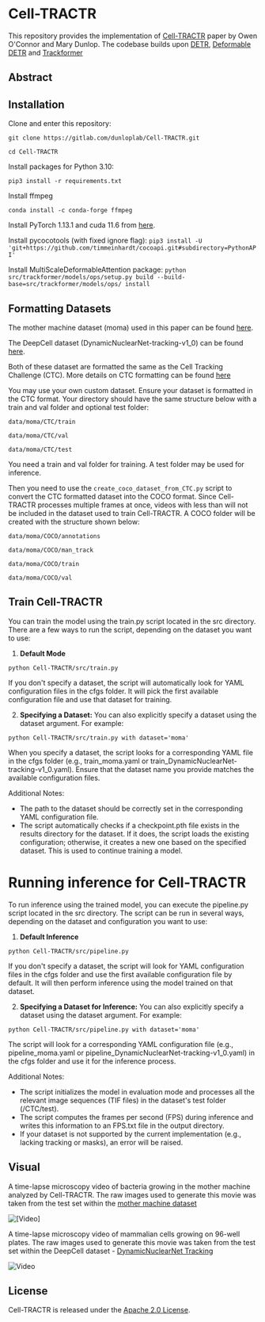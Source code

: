 # Cell-TRACTR
This repository provides the implementation of [Cell-TRACTR](https://www.biorxiv.org/content/10.1101/2024.07.11.603075v1) paper by Owen O'Connor and Mary Dunlop. The codebase builds upon [DETR](https://github.com/facebookresearch/detr), [Deformable DETR](https://github.com/fundamentalvision/Deformable-DETR) and [Trackformer](https://github.com/timmeinhardt/trackformer)

## Abstract


## Installation

Clone and enter this repository:

```git clone https://gitlab.com/dunloplab/Cell-TRACTR.git```

```cd Cell-TRACTR```

Install packages for Python 3.10:

```pip3 install -r requirements.txt```

Install ffmpeg

```conda install -c conda-forge ffmpeg```

Install PyTorch 1.13.1 and cuda 11.6 from [here](https://pytorch.org/get-started/previous-versions/#v1131).

Install pycocotools (with fixed ignore flag): ```pip3 install -U 'git+https://github.com/timmeinhardt/cocoapi.git#subdirectory=PythonAPI'```

Install MultiScaleDeformableAttention package: ```python src/trackformer/models/ops/setup.py build --build-base=src/trackformer/models/ops/ install```

## Formatting Datasets

The mother machine dataset (moma) used in this paper can be found [here](https://zenodo.org/records/11237127).

The DeepCell dataset (DynamicNuclearNet-tracking-v1_0) can be found [here](https://datasets.deepcell.org/).

Both of these dataset are formatted the same as the Cell Tracking Challenge (CTC). More details on CTC formatting can be found [here](https://public.celltrackingchallenge.net/documents/Naming%20and%20file%20content%20conventions.pdf)

You may use your own custom dataset. Ensure your dataset is formatted in the CTC format. Your directory should have the same structure below with a train and val folder and optional test folder:

```data/moma/CTC/train```

```data/moma/CTC/val```

```data/moma/CTC/test```

You need a train and val folder for training. A test folder may be used for inference.

Then you need to use the ```create_coco_dataset_from_CTC.py``` script to convert the CTC formatted dataset into the COCO format. Since Cell-TRACTR processes multiple frames at once, videos with less than will not be included in the dataset used to train Cell-TRACTR. A COCO folder will be created with the structure shown below:

```data/moma/COCO/annotations```

```data/moma/COCO/man_track```

```data/moma/COCO/train```

```data/moma/COCO/val```


## Train Cell-TRACTR

You can train the model using the train.py script located in the src directory. There are a few ways to run the script, depending on the dataset you want to use:

1. **Default Mode**

```python Cell-TRACTR/src/train.py```

If you don't specify a dataset, the script will automatically look for YAML configuration files in the cfgs folder. It will pick the first available configuration file and use that dataset for training.

2. **Specifying a Dataset:** You can also explicitly specify a dataset using the dataset argument. For example:

```python Cell-TRACTR/src/train.py with dataset='moma'```

When you specify a dataset, the script looks for a corresponding YAML file in the cfgs folder (e.g., train_moma.yaml or train_DynamicNuclearNet-tracking-v1_0.yaml). Ensure that the dataset name you provide matches the available configuration files.

Additional Notes:
- The path to the dataset should be correctly set in the corresponding YAML configuration file.
- The script automatically checks if a checkpoint.pth file exists in the results directory for the dataset. If it does, the script loads the existing configuration; otherwise, it creates a new one based on the specified dataset. This is used to continue training a model.

# Running inference for Cell-TRACTR

To run inference using the trained model, you can execute the pipeline.py script located in the src directory. The script can be run in several ways, depending on the dataset and configuration you want to use:

1. **Default Inference**

```python Cell-TRACTR/src/pipeline.py```

If you don't specify a dataset, the script will look for YAML configuration files in the cfgs folder and use the first available configuration file by default. It will then perform inference using the model trained on that dataset.

2. **Specifying a Dataset for Inference:** You can also explicitly specify a dataset using the dataset argument. For example:

```python Cell-TRACTR/src/pipeline.py with dataset='moma'```

The script will look for a corresponding YAML configuration file (e.g., pipeline_moma.yaml or pipeline_DynamicNuclearNet-tracking-v1_0.yaml) in the cfgs folder and use it for the inference process.

Additional Notes:
- The script initializes the model in evaluation mode and processes all the relevant image sequences (TIF files) in the dataset's test folder (/CTC/test).
- The script computes the frames per second (FPS) during inference and writes this information to an FPS.txt file in the output directory.
- If your dataset is not supported by the current implementation (e.g., lacking tracking or masks), an error will be raised.

## Visual

A time-lapse microscopy video of bacteria growing in the mother machine analyzed by Cell-TRACTR. The raw images used to generate this movie was taken from the test set within the [mother machine dataset](https://zenodo.org/records/11237127)

![[Video]](https://media0.giphy.com/media/v1.Y2lkPTc5MGI3NjExd2VrOW16djJnYzJ4cWhsd2F0cjNtNzVnazgzNjZuMjhucmdoNGkwYiZlcD12MV9pbnRlcm5hbF9naWZfYnlfaWQmY3Q9Zw/cwNDVhxqTPYMYMxd75/giphy.gif)

A time-lapse microscopy video of mammalian cells growing on 96-well plates.  The raw images used to generate this movie was taken from the test set within the DeepCell dataset - [DynamicNuclearNet Tracking](https://datasets.deepcell.org/data)

![Video](https://media2.giphy.com/media/v1.Y2lkPTc5MGI3NjExMjFzbXBkZmFpYnZsNjdpbmlvZjY1cGFpdGc0NnNuZWoyOHg4bWN3YyZlcD12MV9pbnRlcm5hbF9naWZfYnlfaWQmY3Q9Zw/fhTdHoCSARZjrRpyyn/giphy.gif)

## License

Cell-TRACTR is released under the [Apache 2.0 License](LICENSE).
